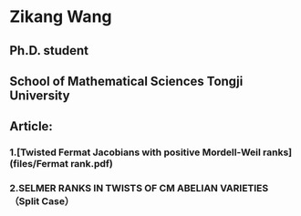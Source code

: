 # Zikang Wang
## Ph.D. student
## School of Mathematical Sciences Tongji University
## Article:
### 1.[Twisted Fermat Jacobians with positive Mordell-Weil ranks](files/Fermat rank.pdf)
### 2.SELMER RANKS IN TWISTS OF CM ABELIAN VARIETIES （Split Case）
